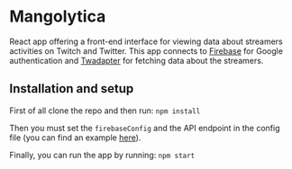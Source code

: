 # Mangolytica

React app offering a front-end interface for viewing data about streamers activities on Twitch and Twitter. This app connects to [Firebase](https://firebase.google.com/) for Google authentication and [Twadapter](https://github.com/g1nus/Twadapter) for fetching data about the streamers.


## Installation and setup

First of all clone the repo and then run: ```npm install```


Then you must set the `firebaseConfig` and the API endpoint in the config file (you can find an example [here](https://github.com/g1nus/Mangolytica/blob/main/src/config.example.js)).

Finally, you can run the app by running: ```npm start```
